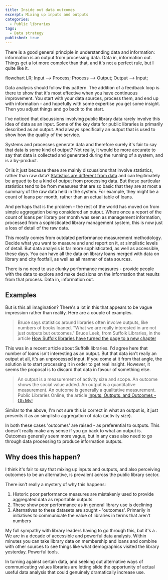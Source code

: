 ```yaml
---
title: Inside out data outcomes
excerpt: Mixing up inputs and outputs
categories:
  - Public libraries
tags:
  - Data strategy
published: true
---
```


There is a good general principle in understanding data and information: information is an output from processing data. Data in, information out. Things get a lot more complex than that, and it's not a perfect rule, but I quite like it.

<div class="mermaid">
flowchart LR;
  Input --> Process;
  Process --> Output;
  Output --> Input;
</div>

Data analysis should follow this pattern. The addition of a feedback loop is there to show that it's most effective when you have continuous improvement. You start with your data sources, process them, and end up with information - and hopefully with some expertise you get some insight. Then you adjust things and go back to the start.

I've noticed that discussions involving public library data rarely involve this idea of data as an input. Some of the key data for public libraries is primarily described as an output. And always specifically an output that is used to show how the quality of the service.

Systems and processes generate data and therefore surely it's fair to say that data is some kind of output? Not really, it would be more accurate to say that data is collected and generated during the running of a system, and is a by-product.

Or is it just because these are mainly discussions that involve statistics, rather than raw data? [Statistics are different from data](https://libguides.lib.msu.edu/datastats) and can legitimately be argued to be a kind of output from processing data. But these particular statistics tend to be from measures that are so basic that they are at most a summary of the raw data held in the system. For example, they might be a count of loans per month, rather than an actual table of loans.

And perhaps that is the problem - the rest of the world has moved on from simple aggregation being considered an output. Where once a report of the count of loans per library per month was seen as management information, processed from a sophisticated library management system, this is now just a loss of detail of the raw data.

This mostly comes from outdated performance measurement methodology. Decide what you want to measure and and report on it, at simplistic levels of detail. But data analysis is far more sophisticated, as well as accessible, these days. You can have all the data on library loans merged with data on library and city footfall, as well as all manner of data sources.

There is no need to use clunky performance measures - provide people with the data to explore and make decisions on the information that results from that process. Data in, information out.

## Examples

But is this all imagination? There's a lot in this that appears to be vague impression rather than reality. Here are a couple of examples.

> Bruce says statistics around libraries often involve outputs, like numbers of books loaned. "What we are really interested in are not just outputs but outcomes."
> Bruce Leek, from Suffolk Libraries, in the article [How Suffolk libraries have turned the page to a new chapter](https://www.suffolknews.co.uk/mildenhall/how-suffolk-libraries-have-turned-the-page-to-a-new-chapter-9210820/)

This was in a recent article about Suffolk libraries. I'd agree here that number of loans isn't interesting as an output. But that data isn't really an output at all, it's an unprocessed input. If you come at it from that angle, the solution is to start processing it in order to get real insight. However, it seems the proposal is to discard that data in favour of something else.

> An output is a measurement of activity size and scope. An outcome shows the social value added. An output is a quantitative measurement. An outcome is generally a qualitative measurement.
> Public Libraries Online, the article [Inputs, Outputs, and Outcomes - Oh My!](http://publiclibrariesonline.org/2014/12/inputs-outputs-and-outcomes-oh-my/)

Similar to the above, I'm not sure this is correct in what an output is, it just presents it as an simplistic aggregation of data (activity size).

In both these cases 'outcomes' are raised - as preferential to outputs. This doesn't really make any sense if you go back to what an output is. Outcomes generally seem more vague, but in any case also need to go through data processing to produce information outputs.

## Why does this happen?

I think it's fair to say that mixing up inputs and outputs, and also perceiving outcomes to be an alternative, is prevalent across the public library sector.

There isn't really a mystery of why this happens:

1. Historic poor performance measures are mistakenly used to provide aggregated data as reportable outputs
2. These show poor performance as in general library use is declining
3. Alternatives to these datasets are sought - 'outcomes'. Primarily in initiatives to communicate the value of libraries in terms that aren't numbers

My full sympathy with library leaders having to go through this, but it's a . We are in a decade of accessible and powerful data analysis. Within minutes you can take library data on membership and loans and combine with other sources to see things like what demographics visited the library yesterday. Powerful tools. 

In turning against certain data, and seeking out alternative ways of communicating values libraries are letting slide the opportunity of actual useful data analysis that could genuinely dramatically increase use. 